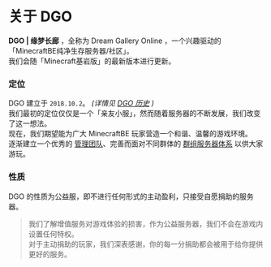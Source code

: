 <!-- notice/about -->

# 关于 DGO

 **DGO | 缘梦长廊** ，全称为 Dream Gallery Online ，一个兴趣驱动的「MinecraftBE纯净生存服务器/社区」。<br/>
我们会随「Minecraft基岩版」的最新版本进行更新。



### 定位

DGO 建立于 `2018.10.2`。 *(详情见 [DGO 历史](information/DGOHistory) )* <br/>
我们最初的定位仅仅是一个「亲友小服」，然而随着服务器的不断发展，我们改变了这一想法。<br/>
现在，我们期望能为广大 MinecraftBE 玩家营造一个和谐、温馨的游戏环境。<br/>
逐渐建立一个优秀的 [管理团队](other/contact?id=管理团队)、完善而面对不同群体的 [群组服务器体系](notice/server) 以供大家游玩。



### 性质

DGO 的性质为公益服，即不进行任何形式的主动盈利，只接受自愿捐助的服务器。

> 我们了解增值服务对游戏体验的损害，作为公益服务器，我们不会在游戏内设置任何特权。<br/>
对于主动捐助的玩家，我们深表感谢，你的每一分捐助都会被用于给你提供更好的服务。